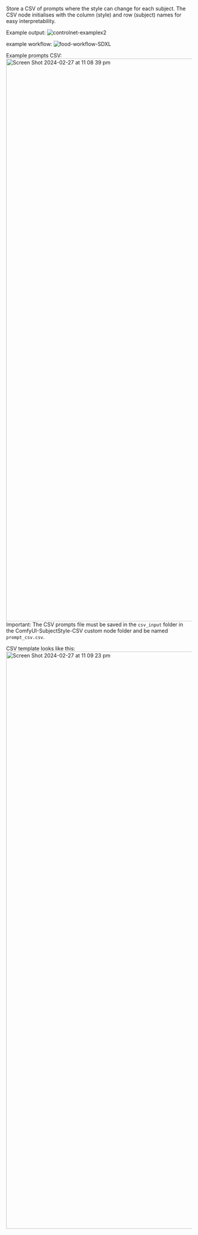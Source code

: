 Store a CSV of prompts where the style can change for each subject. The CSV node initialises with the column (style) and row (subject) names for easy interpretability.

Example output:
![controlnet-examplex2](https://github.com/maracman/ComfyUI-SubjectStyle-CSV/assets/82516491/d5853944-56ad-4dbd-b70d-25aafa56cee9)

example workflow:
![food-workflow-SDXL](https://github.com/maracman/ComfyUI-SubjectStyle-CSV/assets/82516491/82730b49-96b4-4bb7-af09-8c436347ec64)

Example prompts CSV:
<img width="1523" alt="Screen Shot 2024-02-27 at 11 08 39 pm" src="https://github.com/maracman/ComfyUI-SubjectStyle-CSV/assets/82516491/8192c565-63b1-45c7-b09b-7e225366d80c">
Important: The CSV prompts file must be saved in the `csv_input` folder in the ComfyUI-SubjectStyle-CSV custom node folder and be named `prompt_csv.csv`. 

CSV template looks like this:
<img width="1562" alt="Screen Shot 2024-02-27 at 11 09 23 pm" src="https://github.com/maracman/ComfyUI-SubjectStyle-CSV/assets/82516491/837feb8a-8fc0-4a84-aad3-9d59e24fdc5f">
